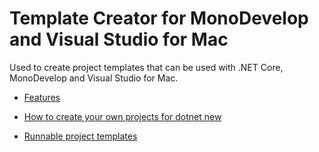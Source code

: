# Template Creator for MonoDevelop and Visual Studio for Mac

Used to create project templates that can be used with .NET Core, MonoDevelop and
Visual Studio for Mac.

 - [Features](http://lastexitcode.com/blog/2017/11/12/TemplateCreatorForVisualStudioMac/)

 - [How to create your own projects for dotnet new](https://blogs.msdn.microsoft.com/dotnet/2017/04/02/how-to-create-your-own-templates-for-dotnet-new/)
 - [Runnable project templates](https://github.com/dotnet/templating/wiki/Runnable-Project-Templates)

